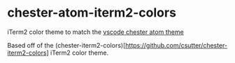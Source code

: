 # chester-atom-iterm2-colors

iTerm2 color theme to match the [vscode chester atom theme](https://marketplace.visualstudio.com/items?itemName=chriseckenrode.vscode-chester-atom)

Based off of the (chester-iterm2-colors)[https://github.com/csutter/chester-iterm2-colors] iTerm2 color theme.
